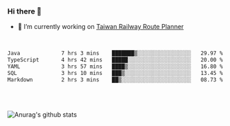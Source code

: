 ### Hi there 👋

- 🔭 I’m currently working on [Taiwan Railway Route Planner](https://github.com/Taiwan-Railway-Route-Planner)

<br/>

<!--START_SECTION:waka-->

```txt
Java             7 hrs 3 mins    ███████▒░░░░░░░░░░░░░░░░░   29.97 %
TypeScript       4 hrs 42 mins   █████░░░░░░░░░░░░░░░░░░░░   20.00 %
YAML             3 hrs 57 mins   ████▒░░░░░░░░░░░░░░░░░░░░   16.80 %
SQL              3 hrs 10 mins   ███▒░░░░░░░░░░░░░░░░░░░░░   13.45 %
Markdown         2 hrs 3 mins    ██▒░░░░░░░░░░░░░░░░░░░░░░   08.73 %
```

<!--END_SECTION:waka-->

<br/>
<br/>

![Anurag's github stats](https://github-readme-stats.vercel.app/api?username=DepickereSven&show_icons=true&theme=tokyonight)



<!--
**DepickereSven/DepickereSven** is a ✨ _special_ ✨ repository because its `README.md` (this file) appears on your GitHub profile.

Here are some ideas to get you started:

- 🔭 I’m currently working on ...
- 🌱 I’m currently learning ...
- 👯 I’m looking to collaborate on ...
- 🤔 I’m looking for help with ...
- 💬 Ask me about ...
- 📫 How to reach me: ...
- 😄 Pronouns: ...
- ⚡ Fun fact: ...
-->

